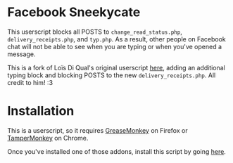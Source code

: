 # Facebook Sneekycate

This userscript blocks all POSTS to `change_read_status.php`, `delivery_receipts.php`, and `typ.php`. As a result, other people on Facebook chat will not be able to see when you are typing or when you've opened a message.

This is a fork of Loïs Di Qual's original userscript [here](https://github.com/ldiqual/facebook-read-status-disabler), adding an additional typing block and blocking POSTS to the new `delivery_receipts.php`. All credit to him! :3

# Installation

This is a userscript, so it requires [GreaseMonkey](https://addons.mozilla.org/fr/firefox/addon/greasemonkey/) on Firefox or [TamperMonkey](https://chrome.google.com/webstore/detail/tampermonkey/dhdgffkkebhmkfjojejmpbldmpobfkfo) on Chrome. 

Once you've installed one of those addons, install this script by going [here](https://github.com/OzuYatamutsu/facebook-read-status-disabler/raw/master/facebook-read-status-disabler.user.js).
